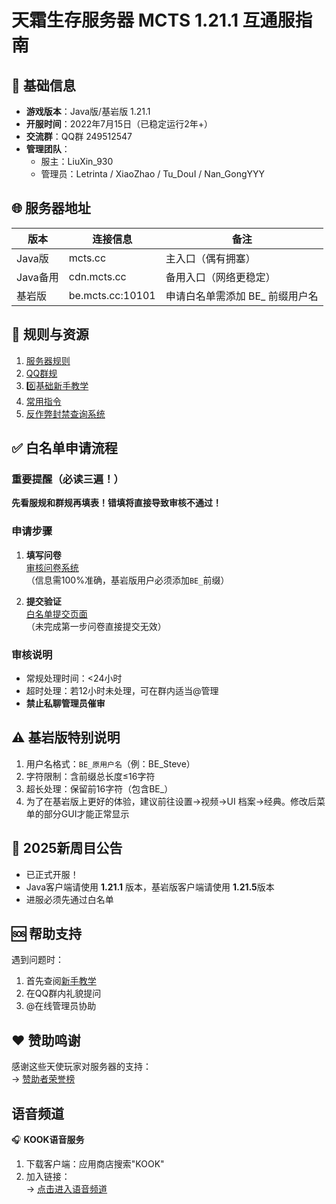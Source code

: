 # 天霜生存服务器 MCTS 1.21.1 互通服指南

## 📌 基础信息
- **游戏版本**：Java版/基岩版 1.21.1  
- **开服时间**：2022年7月15日（已稳定运行2年+）  
- **交流群**：QQ群 249512547  
- **管理团队**：
  - 服主：LiuXin_930
  - 管理员：Letrinta / XiaoZhao / Tu_DouI / Nan_GongYYY

## 🌐 服务器地址
| 版本        | 连接信息                   | 备注                          |
|-------------|---------------------------|-------------------------------|
| Java版      | mcts.cc                   | 主入口（偶有拥塞）            |
| Java备用    | cdn.mcts.cc               | 备用入口（网络更稳定）        |
| 基岩版      | be.mcts.cc:10101          | 申请白名单需添加 BE_ 前缀用户名         |

## 📜 规则与资源
1. [服务器规则](https://nbxin.com/archives/11.html)
2. [QQ群规](https://nbxin.com/archives/8.html)
3. [0️⃣基础新手教学](https://nbxin.com/archives/23.html)
4. [常用指令](https://nbxin.com/archives/28.html)
5. [反作弊封禁查询系统](https://mcts.cc/)

## ✅ 白名单申请流程
### 重要提醒（必读三遍！）
**先看服规和群规再填表！错填将直接导致审核不通过！**

### 申请步骤
1. **填写问卷**  
   [审核问卷系统](https://apply.nbxin.com)  
   （信息需100%准确，基岩版用户必须添加`BE_`前缀）

2. **提交验证**  
   [白名单提交页面](https://web.nbxin.com)  
   （未完成第一步问卷直接提交无效）

### 审核说明
- 常规处理时间：<24小时
- 超时处理：若12小时未处理，可在群内适当@管理
- **禁止私聊管理员催审**

## ⚠️ 基岩版特别说明
1. 用户名格式：`BE_原用户名`（例：BE_Steve）
2. 字符限制：含前缀总长度≤16字符
3. 超长处理：保留前16字符（包含BE_）
4. 为了在基岩版上更好的体验，建议前往设置→视频→UI 档案→经典。修改后菜单的部分GUI才能正常显示
## 🎉 2025新周目公告
- 已正式开服！
- Java客户端请使用 **1.21.1** 版本，基岩版客户端请使用 **1.21.5**版本
- 进服必须先通过白名单

## 🆘 帮助支持
遇到问题时：
1. 首先查阅[新手教学](https://nbxin.com/archives/23.html)
2. 在QQ群内礼貌提问
3. @在线管理员协助

## ❤️ 赞助鸣谢
感谢这些天使玩家对服务器的支持：  
→ [赞助者荣誉榜](https://docs.qq.com/doc/DVEtzUGpJRHJXUkV5)

## 语音频道
🎧 **KOOK语音服务**  
1. 下载客户端：应用商店搜索"KOOK"
2. 加入链接：  
   → [点击进入语音频道](https://kook.vip/XonyV1)